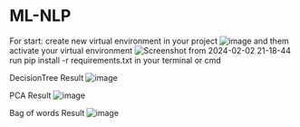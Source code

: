 # ML-NLP
 
For start:
  create new virtual environment in your project 
  ![image](https://github.com/n1ckoli/ML-NLP/assets/124861436/ed6fdbeb-11c0-4c5e-94a2-fbecdcf5dd0a)
  and them activate your virtual environment
  ![Screenshot from 2024-02-02 21-18-44](https://github.com/n1ckoli/ML-NLP/assets/124861436/d1f4c03d-be9a-4130-b21f-4cf4bfd7f84e)
  run pip install -r requirements.txt in your terminal or cmd

DecisionTree
Result
![image](https://github.com/n1ckoli/ML-NLP/assets/124861436/2a04b63b-7dd7-4052-95bc-01f6977ce4c2)

PCA
Result
![image](https://github.com/n1ckoli/ML-NLP/assets/124861436/c94e32e1-b2ca-46e7-a660-bba953e8e653)

Bag of words
Result
![image](https://github.com/n1ckoli/ML-NLP/assets/124861436/66c8b77f-6d95-41ad-9a32-1033750227be)
